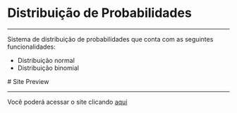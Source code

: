 # Distribuição de Probabilidades
<hr>
Sistema de distribuição de probabilidades que conta com as seguintes funcionalidades:
<ul>
  <li>Distribuição normal</li>
  <li>Distribuição binomial </li>
</ul>
# Site Preview
<hr>
Você poderá acessar o site clicando <a href="https://thalysf.github.io/dist-probabilidades/">aqui </a>

